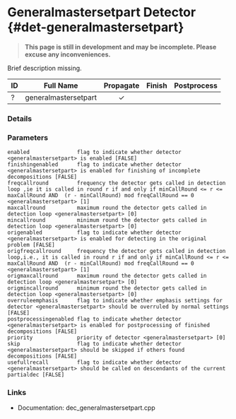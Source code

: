 # Generalmastersetpart Detector {#det-generalmastersetpart}
> **This page is still in development and may be incomplete. Please excuse any inconveniences.**

Brief description missing.

| ID |          Full Name          | Propagate | Finish | Postprocess |
|----|-----------------------------|:---------:|:------:|:-----------:|
| ?  | generalmastersetpart        | ✓ |   |   |


### Details

### Parameters

    enabled               flag to indicate whether detector <generalmastersetpart> is enabled [FALSE]
    finishingenabled      flag to indicate whether detector <generalmastersetpart> is enabled for finishing of incomplete decompositions [FALSE]
    freqcallround         frequency the detector gets called in detection loop ,ie it is called in round r if and only if minCallRound <= r <= maxCallRound AND  (r - minCallRound) mod freqCallRound == 0 <generalmastersetpart> [1]
    maxcallround          maximum round the detector gets called in detection loop <generalmastersetpart> [0]
    mincallround          minimum round the detector gets called in detection loop <generalmastersetpart> [0]
    origenabled           flag to indicate whether detector <generalmastersetpart> is enabled for detecting in the original problem [FALSE]
    origfreqcallround     frequency the detector gets called in detection loop,i.e., it is called in round r if and only if minCallRound <= r <= maxCallRound AND  (r - minCallRound) mod freqCallRound == 0 <generalmastersetpart> [1]
    origmaxcallround      maximum round the detector gets called in detection loop <generalmastersetpart> [0]
    origmincallround      minimum round the detector gets called in detection loop <generalmastersetpart> [0]
    overruleemphasis      flag to indicate whether emphasis settings for detector <generalmastersetpart> should be overruled by normal settings [FALSE]
    postprocessingenabled flag to indicate whether detector <generalmastersetpart> is enabled for postprocessing of finished decompositions [FALSE]
    priority              priority of detector <generalmastersetpart> [0]
    skip                  flag to indicate whether detector <generalmastersetpart> should be skipped if others found decompositions [FALSE]
    usefullrecall         flag to indicate whether detector <generalmastersetpart> should be called on descendants of the current partialdec [FALSE]


### Links
 * Documentation: dec_generalmastersetpart.cpp
